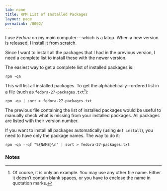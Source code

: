 ```yaml
---
tab: none
title: RPM List of Installed Packages
layout: page
permalink: /0002/
---
```


I use _Fedora_ on my main computer---which is a latop. When a new version is released, I install it from scratch.

Since I want to install all the packages that I had in the previous version, I need a complete list to install these with the newer version.

The easiest way to get a complete list of installed packages is:

```
rpm -qa
```

This will list all installed packages. To get the alphabetically--ordered list in a file (such as `fedora-27-packages.txt`[^namesample]):

[^namesample]: Of course, it is only an example. You may use any other file name. Either it doesn’t contain blank spaces, or you have to enclose the name in quotation marks.

```
rpm -qa | sort > fedora-27-packages.txt
```

The previous file containing the list of installed packages would be useful to manually check what is missing from your installed packages. All packages are listed with their version number.

If you want to install all packages automatically (using `dnf install`), you need to have only the package names. The way to do it:

```
rpm -qa --qf "%{NAME}\n" | sort > fedora-27-packages.txt
```

### Notes
